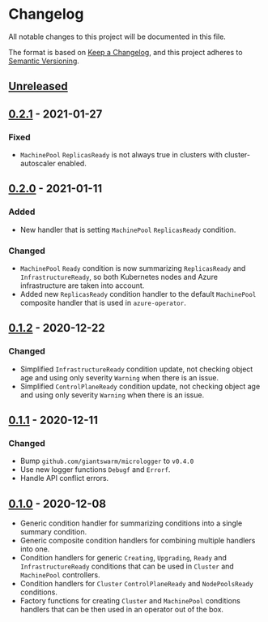 # Changelog

All notable changes to this project will be documented in this file.

The format is based on [Keep a Changelog](https://keepachangelog.com/en/1.0.0/),
and this project adheres to [Semantic Versioning](https://semver.org/spec/v2.0.0.html).



## [Unreleased]

## [0.2.1] - 2021-01-27

### Fixed

- `MachinePool` `ReplicasReady` is not always true in clusters with cluster-autoscaler enabled.

## [0.2.0] - 2021-01-11

### Added

- New handler that is setting `MachinePool` `ReplicasReady` condition.

### Changed

- `MachinePool` `Ready` condition is now summarizing `ReplicasReady` and `InfrastructureReady`, so both Kubernetes nodes and Azure infrastructure are taken into account.
- Added new `ReplicasReady` condition handler to the default `MachinePool` composite handler that is used in `azure-operator`.

## [0.1.2] - 2020-12-22

### Changed

- Simplified `InfrastructureReady` condition update, not checking object age and
  using only severity `Warning` when there is an issue.
- Simplified `ControlPlaneReady` condition update, not checking object age and
  using only severity `Warning` when there is an issue.

## [0.1.1] - 2020-12-11

### Changed

- Bump `github.com/giantswarm/micrologger` to `v0.4.0` 
- Use new logger functions `Debugf` and `Errorf`.
- Handle API conflict errors.

## [0.1.0] - 2020-12-08

- Generic condition handler for summarizing conditions into a single summary condition.
- Generic composite condition handlers for combining multiple handlers into one.
- Condition handlers for generic `Creating`, `Upgrading`, `Ready` and `InfrastructureReady` conditions that can be used in `Cluster` and `MachinePool` controllers.
- Condition handlers for `Cluster` `ControlPlaneReady` and `NodePoolsReady` conditions.
- Factory functions for creating `Cluster` and `MachinePool` conditions handlers that can be then used in an operator out of the box.

[Unreleased]: https://github.com/giantswarm/conditions-handler/compare/v0.2.1...HEAD
[0.2.1]: https://github.com/giantswarm/conditions-handler/compare/v0.2.0...v0.2.1
[0.2.0]: https://github.com/giantswarm/conditions-handler/compare/v0.1.2...v0.2.0
[0.1.2]: https://github.com/giantswarm/conditions-handler/compare/v0.1.1...v0.1.2
[0.1.1]: https://github.com/giantswarm/conditions-handler/compare/v0.1.0...v0.1.1
[0.1.0]: https://github.com/giantswarm/conditions-handler/releases/tag/v0.1.0
